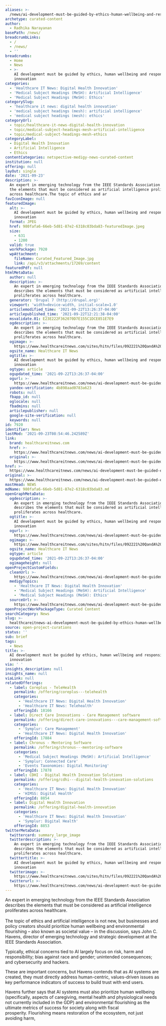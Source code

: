 ```yaml
---
aliases: >-
  /news/ai-development-must-be-guided-by-ethics-human-wellbeing-and-responsible-innovation
archetype: curated-content
author:
  - Radhika Narayanan
basePath: /news/
breadcrumbLinks:
  - /
  - /news/
  - ''
breadcrumbs:
  - Home
  - News
  - >-
    AI development must be guided by ethics, human wellbeing and responsible
    innovation
categories:
  - 'Healthcare IT News: Digital Health Innovation'
  - 'Medical Subject Headings (MeSH): Artificial Intelligence'
  - 'Medical Subject Headings (MeSH): Ethics'
categorySlug:
  - 'healthcare it news: digital health innovation'
  - 'medical subject headings (mesh): artificial intelligence'
  - 'medical subject headings (mesh): ethics'
categoryUrl:
  - topic/healthcare-it-news-digital-health-innovation
  - topic/medical-subject-headings-mesh-artificial-intelligence
  - topic/medical-subject-headings-mesh-ethics
categoryLabel:
  - Digital Health Innovation
  - Artificial Intelligence
  - Ethics
contentCategories: netspective-medigy-news-curated-content
institution: null
offering: null
layOut: single
date: '2021-09-23'
description: >-
  An expert in emerging technology from the IEEE Standards Association describes
  the elements that must be considered as artificial intelligence proliferates
  across healthcare.The topic of ethics and ar
favIconImage: null
featuredImage:
  alt: >-
    AI development must be guided by ethics, human wellbeing and responsible
    innovation
  format: JPEG
  href: 980fafa6-66eb-5d81-87e2-6318c03bda83-featuredImage.jpeg
  size:
    - 631
    - 1200
  valid: true
  workPackage: 7920
  wpAttachment:
    fileName: Curated_Featured_Image.jpg
    link: /api/v3/attachments/17269/content
featuredPdf: null
htmlMetaData:
  author: null
  description: >-
    An expert in emerging technology from the IEEE Standards Association
    describes the elements that must be considered as artificial intelligence
    proliferates across healthcare.
  generator: 'Drupal 7 (http://drupal.org)'
  viewport: 'width=device-width, initial-scale=1.0'
  articlemodified_time: '2021-09-22T13:26:37-04:00'
  articlepublished_time: '2021-09-22T12:21:38-04:00'
  msvalidate.01: E23E222F362070D7E155C1DCE851E7E9
  ogdescription: >-
    An expert in emerging technology from the IEEE Standards Association
    describes the elements that must be considered as artificial intelligence
    proliferates across healthcare.
  ogimage: >-
    https://www.healthcareitnews.com/sites/hitn/files/092221%20QandA%20IEEE%20Standards%20John%20Havens%201200.jpg
  ogsite_name: Healthcare IT News
  ogtitle: >-
    AI development must be guided by ethics, human wellbeing and responsible
    innovation
  ogtype: article
  ogupdated_time: '2021-09-22T13:26:37-04:00'
  ogurl: >-
    https://www.healthcareitnews.com/news/ai-development-must-be-guided-ethics-human-well-being-and-responsible-innovation
  yandex-verification: 4b898aad0783a623
  robots: null
  fbapp_id: null
  oglocale: null
  fbadmins: null
  articlepublisher: null
  google-site-verification: null
  keywords: null
id: 7920
identifier: News
lastMod: '2021-09-23T08:54:46.242589Z'
link:
  brand: healthcareitnews.com
  href: >-
    https://www.healthcareitnews.com/news/ai-development-must-be-guided-ethics-human-well-being-and-responsible-innovation
  original: >-
    https://www.healthcareitnews.com/news/ai-development-must-be-guided-ethics-human-well-being-and-responsible-innovation
href: >-
  https://www.healthcareitnews.com/news/ai-development-must-be-guided-ethics-human-well-being-and-responsible-innovation
original: >-
  https://www.healthcareitnews.com/news/ai-development-must-be-guided-ethics-human-well-being-and-responsible-innovation
mastHead: NEWS
mdName: 980fafa6-66eb-5d81-87e2-6318c03bda83.md
openGraphMetaData:
  ogdescription: >-
    An expert in emerging technology from the IEEE Standards Association
    describes the elements that must be considered as artificial intelligence
    proliferates across healthcare.
  ogtitle: >-
    AI development must be guided by ethics, human wellbeing and responsible
    innovation
  ogurl: >-
    https://www.healthcareitnews.com/news/ai-development-must-be-guided-ethics-human-well-being-and-responsible-innovation
  ogimage: >-
    https://www.healthcareitnews.com/sites/hitn/files/092221%20QandA%20IEEE%20Standards%20John%20Havens%201200.jpg
  ogsite_name: Healthcare IT News
  ogtype: article
  ogupdated_time: '2021-09-22T13:26:37-04:00'
  ogimageheight: null
openProjectCustomFields:
  cleanUrl: >-
    https://www.healthcareitnews.com/news/ai-development-must-be-guided-ethics-human-well-being-and-responsible-innovation
  medigyTopics:
    - 'Healthcare IT News: Digital Health Innovation'
    - 'Medical Subject Headings (MeSH): Artificial Intelligence'
    - 'Medical Subject Headings (MeSH): Ethics'
  sourceUrl: >-
    https://www.healthcareitnews.com/news/ai-development-must-be-guided-ethics-human-well-being-and-responsible-innovation
openProjectWorkPackageType: Curated Content
searchCategory: News
slug: >-
  healthcareitnews-ai-development-must-be-guided-by-ethics-human-wellbeing-and-responsible-innovation
source: open-project-curations
status: ''
sub: brief
tags:
  - News
title: >-
  AI development must be guided by ethics, human wellbeing and responsible
  innovation
via: ' '
insights_description: null
insights_name: null
viaLink: null
relatedOfferings:
  - label: Coreplus - TeleHealth
    permalink: /offering/coreplus---telehealth
    categories:
      - 'Healthcare IT News: Digital Health Innovation'
      - 'Healthcare IT News: Telehealth'
    offeringId: 18166
  - label: Direct Care Innovations - Care Management software
    permalink: /offering/direct-care-innovations---care-management-software
    categories:
      - 'Symplur: Care Management'
      - 'Healthcare IT News: Digital Health Innovation'
    offeringId: 17884
  - label: Chronus - Mentoring Software
    permalink: /offering/chronus---mentoring-software
    categories:
      - 'Medical Subject Headings (MeSH): Artificial Intelligence'
      - 'Symplur: Connected Care'
      - 'Events Taxonomies: Digital Monitoring'
    offeringId: 17878
  - label: CDHI - Digital Health Innovation Solutions
    permalink: /offering/cdhi---digital-health-innovation-solutions
    categories:
      - 'Healthcare IT News: Digital Health Innovation'
      - 'HIMSS: Digital Health'
    offeringId: 8854
  - label: Digital Health Innovation
    permalink: /offering/digital-health-innovation
    categories:
      - 'Healthcare IT News: Digital Health Innovation'
      - 'Symplur: Digital Health'
    offeringId: 8853
twitterMetaData:
  twittercard: summary_large_image
  twitterdescription: >-
    An expert in emerging technology from the IEEE Standards Association
    describes the elements that must be considered as artificial intelligence
    proliferates across healthcare.
  twittertitle: >-
    AI development must be guided by ethics, human wellbeing and responsible
    innovation
  twitterimage: >-
    https://www.healthcareitnews.com/sites/hitn/files/092221%20QandA%20IEEE%20Standards%20John%20Havens%201200.jpg
  twitterurl: >-
    https://www.healthcareitnews.com/news/ai-development-must-be-guided-ethics-human-well-being-and-responsible-innovation
---
```

<p>An expert in emerging technology from the IEEE Standards Association describes the elements that must be considered as artificial intelligence proliferates across healthcare.<br><br>The topic of ethics and artificial intelligence is not new, but businesses and policy creators should prioritize human wellbeing and environmental flourishing – also known as societal value – in the discussion, says John C. Havens, director of&nbsp;emerging technology and strategic development&nbsp;at the IEEE Standards Association.</p><p>Typically, ethical concerns tied to AI largely focus on&nbsp;risk, harm and responsibility; bias against race and gender; unintended consequences; and cybersecurity and hackers.&nbsp;</p><p>These are important concerns, but Havens contends that as AI systems are created, they must directly address human-centric, values-driven issues as key performance indicators of success to build trust with end users.</p><p>Havens further says that AI systems must also prioritize human wellbeing (specifically, aspects of caregiving, mental health and physiological needs not currently included in the GDP) and environmental flourishing as the ultimate metrics of success for society along with fiscal prosperity.&nbsp;Flourishing&nbsp;means&nbsp;restoration of the ecosystem, not just avoiding harm,</p>